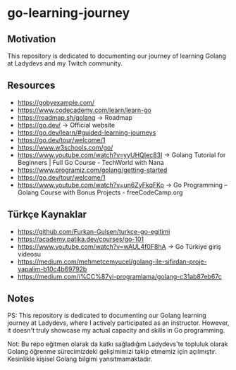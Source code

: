# go-learning-journey
## Motivation
This repository is dedicated to documenting our journey of learning Golang at Ladydevs and my Twitch community. 

## Resources

- https://gobyexample.com/
- https://www.codecademy.com/learn/learn-go
- https://roadmap.sh/golang -> Roadmap
- https://go.dev/ -> Official website
- https://go.dev/learn/#guided-learning-journeys
- https://go.dev/tour/welcome/1
- https://www.w3schools.com/go/ 
- https://www.youtube.com/watch?v=yyUHQIec83I -> Golang Tutorial for Beginners | Full Go Course - TechWorld with Nana
- https://www.programiz.com/golang/getting-started
- https://go.dev/tour/welcome/1
- https://www.youtube.com/watch?v=un6ZyFkqFKo  -> Go Programming – Golang Course with Bonus Projects - freeCodeCamp.org


## Türkçe Kaynaklar

- https://github.com/Furkan-Gulsen/turkce-go-egitimi
- https://academy.patika.dev/courses/go-101
- https://www.youtube.com/watch?v=wAUL4f0F8hA -> Go Türkiye giriş videosu
- https://medium.com/mehmetcemyucel/golang-ile-sifirdan-proje-yapalim-b10c4b69792b
- https://medium.com/i%CC%87yi-programlama/golang-c31ab87eb67c

## Notes

PS: This repository is dedicated to documenting our Golang learning journey at Ladydevs, where I actively participated as an instructor. However, it doesn't truly showcase my actual capacity and skills in Go programming.

Not: Bu repo eğitmen olarak da katkı sağladığım Ladydevs'te topluluk olarak Golang öğrenme sürecimizdeki gelişimimizi takip etmemiz için açılmıştır. Kesinlikle kişisel Golang bilgimi yansıtmamaktadır. 
